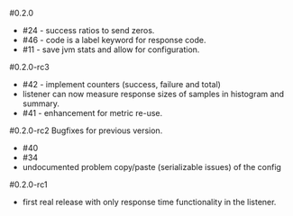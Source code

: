 #0.2.0

* #24 - success ratios to send zeros.
* #46 - code is a label keyword for response code.
* #11 - save jvm stats and allow for configuration.


#0.2.0-rc3
* #42 - implement counters (success, failure and total)
* listener can now measure response sizes of samples in histogram and summary.
* #41 - enhancement for metric re-use.

#0.2.0-rc2
Bugfixes for previous version.

* #40
* #34
* undocumented problem copy/paste (serializable issues) of the config


#0.2.0-rc1
* first real release with only response time functionality in the listener.
